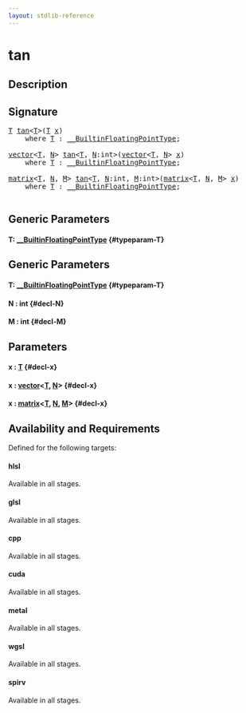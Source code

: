 ```yaml
---
layout: stdlib-reference
---
```


# tan

## Description





## Signature 

<pre>
<a href="/stdlib-reference/global-decls/tan#typeparam-T" class="code_type">T</a> <a href="/stdlib-reference/global-decls/tan">tan</a>&lt;<a href="/stdlib-reference/global-decls/tan#typeparam-T" class="code_type">T</a>&gt;(<a href="/stdlib-reference/global-decls/tan#typeparam-T" class="code_type">T</a> <a href="/stdlib-reference/global-decls/tan#decl-x" class="code_param">x</a>)
    <span class='code_keyword'>where</span> <a href="/stdlib-reference/global-decls/tan#typeparam-T" class="code_type">T</a> : <a href="/stdlib-reference/interfaces/BuiltinFloatingPointType/index">__BuiltinFloatingPointType</a>;

<a href="/stdlib-reference/types/vector/index">vector</a>&lt;<a href="/stdlib-reference/types/vector/index#typeparam-T" class="code_type">T</a>, <a href="/stdlib-reference/types/vector/index#decl-N" class="code_var">N</a>&gt; <a href="/stdlib-reference/global-decls/tan">tan</a>&lt;<a href="/stdlib-reference/global-decls/tan#typeparam-T" class="code_type">T</a>, <a href="/stdlib-reference/global-decls/tan#decl-N" class="code_var">N</a>:<span class="code_keyword">int</span>&gt;(<a href="/stdlib-reference/types/vector/index">vector</a>&lt;<a href="/stdlib-reference/types/vector/index#typeparam-T" class="code_type">T</a>, <a href="/stdlib-reference/types/vector/index#decl-N" class="code_var">N</a>&gt; <a href="/stdlib-reference/global-decls/tan#decl-x" class="code_param">x</a>)
    <span class='code_keyword'>where</span> <a href="/stdlib-reference/global-decls/tan#typeparam-T" class="code_type">T</a> : <a href="/stdlib-reference/interfaces/BuiltinFloatingPointType/index">__BuiltinFloatingPointType</a>;

<a href="/stdlib-reference/types/matrix/index">matrix</a>&lt;<a href="/stdlib-reference/types/matrix/T" class="code_type">T</a>, <a href="/stdlib-reference/types/matrix/index#decl-N" class="code_var">N</a>, <a href="/stdlib-reference/types/matrix/index#decl-M" class="code_var">M</a>&gt; <a href="/stdlib-reference/global-decls/tan">tan</a>&lt;<a href="/stdlib-reference/global-decls/tan#typeparam-T" class="code_type">T</a>, <a href="/stdlib-reference/global-decls/tan#decl-N" class="code_var">N</a>:<span class="code_keyword">int</span>, <a href="/stdlib-reference/global-decls/tan#decl-M" class="code_var">M</a>:<span class="code_keyword">int</span>&gt;(<a href="/stdlib-reference/types/matrix/index">matrix</a>&lt;<a href="/stdlib-reference/types/matrix/T" class="code_type">T</a>, <a href="/stdlib-reference/types/matrix/index#decl-N" class="code_var">N</a>, <a href="/stdlib-reference/types/matrix/index#decl-M" class="code_var">M</a>&gt; <a href="/stdlib-reference/global-decls/tan#decl-x" class="code_param">x</a>)
    <span class='code_keyword'>where</span> <a href="/stdlib-reference/global-decls/tan#typeparam-T" class="code_type">T</a> : <a href="/stdlib-reference/interfaces/BuiltinFloatingPointType/index">__BuiltinFloatingPointType</a>;

</pre>

## Generic Parameters

#### T: [\_\_BuiltinFloatingPointType](/stdlib-reference/interfaces/BuiltinFloatingPointType/index) {#typeparam-T}

## Generic Parameters

#### T: [\_\_BuiltinFloatingPointType](/stdlib-reference/interfaces/BuiltinFloatingPointType/index) {#typeparam-T}
#### N  : int {#decl-N}
#### M  : int {#decl-M}

## Parameters

#### x  : [T](/stdlib-reference/global-decls/tan#typeparam-T) {#decl-x}
#### x  : [vector](/stdlib-reference/types/vector/index)\<[T](/stdlib-reference/types/vector/index#typeparam-T), [N](/stdlib-reference/types/vector/index#decl-N)\> {#decl-x}
#### x  : [matrix](/stdlib-reference/types/matrix/index)\<[T](/stdlib-reference/types/matrix/T), [N](/stdlib-reference/types/matrix/index#decl-N), [M](/stdlib-reference/types/matrix/index#decl-M)\> {#decl-x}

## Availability and Requirements

Defined for the following targets:

#### hlsl
Available in all stages.

#### glsl
Available in all stages.

#### cpp
Available in all stages.

#### cuda
Available in all stages.

#### metal
Available in all stages.

#### wgsl
Available in all stages.

#### spirv
Available in all stages.



